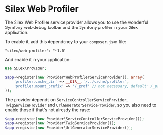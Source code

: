Silex Web Profiler
==================

The Silex Web Profiler service provider allows you to use the wonderful
Symfony web debug toolbar and the Symfony profiler in your Silex application.

To enable it, add this dependency to your `composer.json` file:

    "silex/web-profiler": "~1.0"

And enable it in your application:

```php
use Silex\Provider;

$app->register(new Provider\WebProfilerServiceProvider(), array(
    'profiler.cache_dir' => __DIR__.'/../cache/profiler',
    'profiler.mount_prefix' => '/_prof' // not necessary, default: /_profiler
));
```

The provider depends on `ServiceControllerServiceProvider`,
`TwigServiceProvider` and `UrlGeneratorServiceProvider`, so you also need to
enable those if that's not already the case:

```php
$app->register(new Provider\ServiceControllerServiceProvider());
$app->register(new Provider\TwigServiceProvider());
$app->register(new Provider\UrlGeneratorServiceProvider());
```